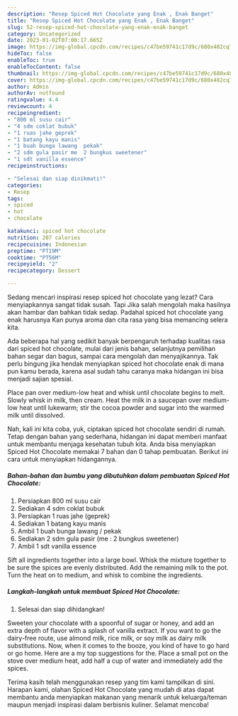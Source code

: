 ```yaml
---
description: "Resep Spiced Hot Chocolate yang Enak , Enak Banget"
title: "Resep Spiced Hot Chocolate yang Enak , Enak Banget"
slug: 52-resep-spiced-hot-chocolate-yang-enak-enak-banget
category: Uncategorized
date: 2023-01-02T07:00:17.665Z
image: https://img-global.cpcdn.com/recipes/c47be59741c17d9c/680x482cq70/spiced-hot-chocolate-foto-resep-utama.jpg
hideToc: false
enableToc: true
enableTocContent: false
thumbnail: https://img-global.cpcdn.com/recipes/c47be59741c17d9c/680x482cq70/spiced-hot-chocolate-foto-resep-utama.jpg
cover: https://img-global.cpcdn.com/recipes/c47be59741c17d9c/680x482cq70/spiced-hot-chocolate-foto-resep-utama.jpg
author: Admin
authorAv: notfound
ratingvalue: 4.4
reviewcount: 4
recipeingredient:
- "800 ml susu cair"
- "4 sdm coklat bubuk"
- "1 ruas jahe geprek"
- "1 batang kayu manis"
- "1 buah bunga lawang  pekak"
- "2 sdm gula pasir me  2 bungkus sweetener"
- "1 sdt vanilla essence"
recipeinstructions:

- "Selesai dan siap dinikmati!"
categories:
- Resep
tags:
- spiced
- hot
- chocolate

katakunci: spiced hot chocolate 
nutrition: 207 calories
recipecuisine: Indonesian
preptime: "PT19M"
cooktime: "PT56M"
recipeyield: "2"
recipecategory: Dessert

---
```



Sedang mencari inspirasi resep spiced hot chocolate yang lezat? Cara menyiapkannya sangat tidak susah. Tapi Jika salah mengolah maka hasilnya akan hambar dan bahkan tidak sedap. Padahal spiced hot chocolate yang enak harusnya Kan punya aroma dan cita rasa yang bisa memancing selera kita.


Ada beberapa hal yang sedikit banyak berpengaruh terhadap kualitas rasa dari spiced hot chocolate, mulai dari jenis bahan, selanjutnya pemilihan bahan segar dan bagus, sampai cara mengolah dan menyajikannya. Tak perlu bingung jika hendak menyiapkan spiced hot chocolate enak di mana pun kamu berada, karena asal sudah tahu caranya maka hidangan ini bisa menjadi sajian spesial.

Place pan over medium-low heat and whisk until chocolate begins to melt. Slowly whisk in milk, then cream. Heat the milk in a saucepan over medium-low heat until lukewarm; stir the cocoa powder and sugar into the warmed milk until dissolved.


Nah, kali ini kita coba, yuk, ciptakan spiced hot chocolate sendiri di rumah. Tetap dengan bahan yang sederhana, hidangan ini dapat memberi manfaat untuk membantu menjaga kesehatan tubuh kita. Anda bisa menyiapkan Spiced Hot Chocolate memakai 7 bahan dan 0 tahap pembuatan. Berikut ini cara untuk menyiapkan hidangannya.

<!--inarticleads1-->

##### Bahan-bahan dan bumbu yang dibutuhkan dalam pembuatan Spiced Hot Chocolate:

1. Persiapkan 800 ml susu cair
1. Sediakan 4 sdm coklat bubuk
1. Persiapkan 1 ruas jahe (geprek)
1. Sediakan 1 batang kayu manis
1. Ambil 1 buah bunga lawang / pekak
1. Sediakan 2 sdm gula pasir (me : 2 bungkus sweetener)
1. Ambil 1 sdt vanilla essence


Sift all ingredients together into a large bowl. Whisk the mixture together to be sure the spices are evenly distributed. Add the remaining milk to the pot. Turn the heat on to medium, and whisk to combine the ingredients. 

<!--inarticleads2-->

##### Langkah-langkah untuk membuat Spiced Hot Chocolate:


1. Selesai dan siap dihidangkan!

Sweeten your chocolate with a spoonful of sugar or honey, and add an extra depth of flavor with a splash of vanilla extract. If you want to go the dairy-free route, use almond milk, rice milk, or soy milk as dairy milk substitutions. Now, when it comes to the booze, you kind of have to go hard or go home. Here are a my top suggestions for the. Place a small pot on the stove over medium heat, add half a cup of water and immediately add the spices. 

Terima kasih telah menggunakan resep yang tim kami tampilkan di sini. Harapan kami, olahan Spiced Hot Chocolate yang mudah di atas dapat membantu anda menyiapkan makanan yang menarik untuk keluarga/teman maupun menjadi inspirasi dalam berbisnis kuliner. Selamat mencoba!
